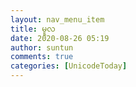 ```yaml
---
layout: nav_menu_item
title: မူလ
date: 2020-08-26 05:19
author: suntun
comments: true
categories: [UnicodeToday]
---
```


